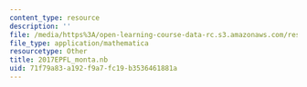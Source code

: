 ```yaml
---
content_type: resource
description: ''
file: /media/https%3A/open-learning-course-data-rc.s3.amazonaws.com/res-3-004-visualizing-materials-science-fall-2017/71f79a83a192f9a7fc19b3536461881a_2017EPFL_monta.nb
file_type: application/mathematica
resourcetype: Other
title: 2017EPFL_monta.nb
uid: 71f79a83-a192-f9a7-fc19-b3536461881a
---
```

